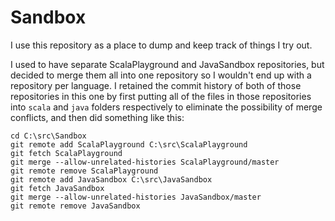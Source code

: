 # Sandbox

I use this repository as a place to dump and keep track of things I try out.

I used to have separate ScalaPlayground and JavaSandbox repositories, but decided to
merge them all into one repository so I wouldn't end up with a repository per
language. I retained the commit history of both of those repositories in this one
by first putting all of the files in those repositories into `scala` and `java` folders 
respectively to eliminate the possibility of merge conflicts, and then did something
like this:

```
cd C:\src\Sandbox
git remote add ScalaPlayground C:\src\ScalaPlayground
git fetch ScalaPlayground
git merge --allow-unrelated-histories ScalaPlayground/master
git remote remove ScalaPlayground
git remote add JavaSandbox C:\src\JavaSandbox
git fetch JavaSandbox
git merge --allow-unrelated-histories JavaSandbox/master
git remote remove JavaSandbox
```
